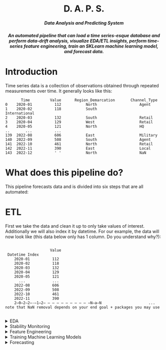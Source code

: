 <H1 align="center">
    D. A. P. S.
</H1>


<H5 align="center">
    Data Analysis and Predicting System
</H5>

<H5 align="center">
     An automated pipeline that can load a time series-esque database and perform data-drift analysis, visualize EDA/ETL insights, perform
time-series feature engineering, train an SKLearn machine learning model, and forecast data.
</H5>

# Introduction 

Time series data is a collection of observations obtained through repeated measurements over time. It generally looks like this:
```
       Time         Value      Region_Demarcation       Channel_Type
0    2020-01          112           North                   Agent
1    2020-02          118           South                   International
2    2020-03          132           South                   Retail
3    2020-04          129           West                    Retail
4    2020-05          121           North                   HQ
..       ...          ...
139  2022-08          606           East                    Military
140  2022-09          508           South                   Agent
141  2022-10          461           North                   Retail
142  2022-11          390           East                    Local
143  2022-12          ' '           North                   NaN

```

# What does this pipeline do?
This pipeline forecasts data and is divided into six steps that are all automated:

# ETL  

First we take the data and clean it up to only take values of interest. Additionally we will also index it by datetime. For our example, the data will now look like (this data below only has 1 column. Do you understand why?):
<pre>
<code>
                    Value 
 Datetime Index       
    2020-01          112  
    2020-02          118  
    2020-03          132  
    2020-04          129  
    2020-05          121  
      ...            ...
    2022-08          606  
    2022-09          508  
    2022-10          461  
    2022-11          390  
    2̶0̶2̶2̶-̶1̶2̶ ̶ ̶ ̶ ̶ ̶ ̶ ̶ ̶ ̶ ̶N̶a̶N                     ... note that NaN removal depends on your end goal + packages you may use
    </code>
</pre>
    
</details>

<details> 
  <summary> EDA </summary>    
    Now that we have the ETL process completed and streamlined the procees to convert the time series data into a DateTime indexed VoI (value of interest) series, we will now perform Exploratory Data Analysis. For this, the automated pipeline uses two tools. DTale, and Pandas-Profiling. These tools have graphical interfaces that makes data visualization easy and intuitive. Using these two tools, you can automatically create reports that have correlations (if multi-columnar data), distributions, interactions, missing values report, across all the different VoIs within a dataset. DTale helps expedite the manual codding for each visualization to make the proces about 10-20x faster from the 25-30 minutes it typically takes to code each visual. These tools are state-of-the-art free alternatives to expensive tools such as Tableau. All of this is automated in the D.A.P.S. pipeline as shown below:
    
    <add DTale gif>
    
    
</details> 
<details> 
  <summary> Stability Monitoring </summary>    
    When we perform analysis on data, it is important that we understand how stable our data is. If we don't account for shifts over time, our forecasting models will not be able to capture variance from new potential market factors, and will eventually degrade in performance. The traditional way of checking for data drfit is tedious and time consuming. So we make the process more efficient and faster using Popmon, a package that generates interactable report analyzing shifts in data over time. The automatic creation of plots within the D.A.P.S. pipeline significantly reduces the amount of time needed to manually generate these plots by over 90% from the 30 minutes it typically takes. Population monitoring to ensure stability is automated in the D.A.P.S. piepline as shown below:
    <add Popmon gif here>

    
</details>
<details> 
  <summary> Feature Engineering </summary>    
    With stable data and the EDA completed, we next set our eyes on automating feature engineering from a time series. Basic features such as the mean or the median are normally derived through programming, which is great when looking at the entirety of a data set. However, when looking at a time series and forecasting, we care about features over multiple windows of time, which makes recalculating something as simple as the mean over and over again inefficient. To solve this issue and automate this entirely, we use TSFresh. With TSFresh, the feature enginerring process can be done instantaneously, making the process about 9 times faster from the 45 minutes it took me to extract similar features manually.
    <add TSFresh Gif>
    
</details>
<details> 
  <summary> Training Machine Learning Models </summary>    
    Now that we have performed feature engineering, we can leverage the features and train models for predictive analysis. We can use an automatic process that integrates the features calculated in the pipeline and pass it off to an automated function. This function splits the data into test/train. This means we no longer have to manually upload or download data.  :
 <add machine learning gif>
    
</details>
  <details> 
  <summary> Forecasting </summary>    
    Lastly we use the trained machine learning model for predictive analysis. Since D.A.P.S. is open source and free (and always will be), it uses the SKLearn modelling feature to predict data based on previous data. A rough high level overview of Training and Forecasting is as follows:

Step 1)  We append an empty row
      
      
<pre>
<code>
                    Value 
 Datetime Index       
    2020-01          112  
    2020-02          118  
    2020-03          132  
    2020-04          129  
    2020-05          121  
      ...            ...
    2022-08          606  
    2022-09          508  
    2022-10          461  
    2022-11          390  
    2023-01          ' '
    </code>
</pre>
      
      
Step 2) Split it into train and test like so:
      
Train
      
<pre>
<code>
                    Value 
 Datetime Index       
    2020-01          112  
    2020-02          118  
    2020-03          132  
    2020-04          129  
    2020-05          121  
      ...            ...
    2022-08          606  
    2022-09          508  
    2022-10          461  
    2022-11          390  
    </code>
</pre>
      
Test
      
      
<pre>
<code>
                    Value 
 Datetime Index       
    2023-01          ' '
    </code>
</pre>


Step 3) After training the model using the target vectors (this pipeline uses a forecasting frame from TSFresh), predict the data for the newly appended row to get:
      
<pre>
<code>
                    Value 
 Datetime Index       
    2020-01          112  
    2020-02          118  
    2020-03          132  
    2020-04          129  
    2020-05          121  
      ...            ...
    2022-08          606  
    2022-09          508  
    2022-10          461  
    2022-11          390  
    2023-01          predicted integer
    </code>
</pre>
      
</details>
